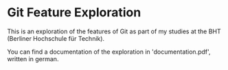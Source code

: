 # Git Feature Exploration
This is an exploration of the features of Git as part of my studies at the BHT (Berliner Hochschule für Technik).

You can find a documentation of the exploration in 'documentation.pdf', written in german.
